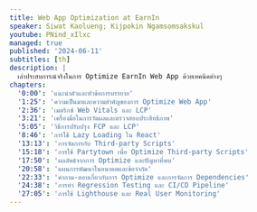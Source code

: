 ```yaml
---
title: Web App Optimization at EarnIn
speaker: Siwat Kaolueng; Kijpokin Ngamsomsakskul
youtube: PNind_xIlxc
managed: true
published: '2024-06-11'
subtitles: [th]
description: |
  เล่าประสบการณ์จริงในการ Optimize EarnIn Web App ด้วยเทคนิคต่างๆ
chapters:
  '0:00': 'แนะนำตัวและหัวข้อการบรรยาย'
  '1:25': 'ความเป็นมาและความสำคัญของการ Optimize Web App'
  '2:36': 'เมตริกซ์ Web Vitals และ LCP'
  '3:21': 'เครื่องมือในการวัดผลและตรวจสอบประสิทธิภาพ'
  '5:05': 'วิธีการปรับปรุง FCP และ LCP'
  '8:46': 'การใช้ Lazy Loading ใน React'
  '13:13': 'การจัดการกับ Third-party Scripts'
  '15:18': 'การใช้ Partytown เพื่อ Optimize Third-party Scripts'
  '17:50': 'ผลลัพธ์จากการ Optimize และปัญหาที่พบ'
  '20:58': 'แผนการพัฒนาในอนาคตและข้อจำกัด'
  '22:33': 'คำถาม-ตอบเกี่ยวกับการ Optimize และการจัดการ Dependencies'
  '24:38': 'การทำ Regression Testing และ CI/CD Pipeline'
  '27:05': 'การใช้ Lighthouse และ Real User Monitoring'
---
```

